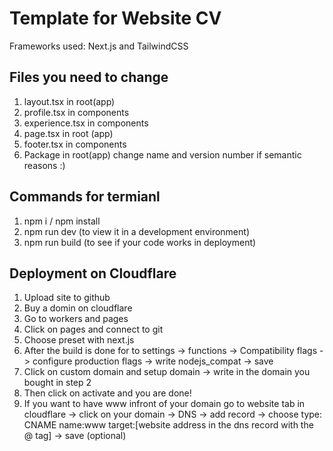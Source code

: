 # Template for Website CV 
Frameworks used: Next.js and TailwindCSS

## Files you need to change

1. layout.tsx in root(app)
2. profile.tsx in components
3. experience.tsx in components
4. page.tsx in root (app)
5. footer.tsx in components
6. Package in root(app) change name and version number if semantic reasons :)

## Commands for termianl

1. npm i / npm install
2. npm run dev (to view it in a development environment)
3. npm run build (to see if your code works in deployment)

## Deployment on Cloudflare

1. Upload site to github
2. Buy a domin on cloudflare
3. Go to workers and pages
4. Click on pages and connect to git
5. Choose preset with next.js
6. After the build is done for to settings -> functions -> Compatibility flags -> configure production flags -> write nodejs_compat -> save
7. Click on custom domain and setup domain -> write in the domain you bought in step 2
8. Then click on activate and you are done!
9. If you want to have www infront of your domain go to website tab in cloudflare -> click on your domain -> DNS -> add record -> choose type: CNAME name:www target:[website address in the dns record with the @ tag] -> save (optional)
